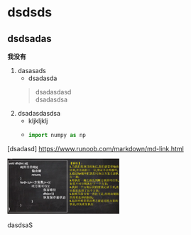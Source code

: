 # dsdsds
## dsdsadas
**我没有**  
1. dasasads
    - dsadasda
    > dsadasdasd  
    > dsadasdsa
2. dsadasdasdsa
    - kljkljklj  
    - ```python 
      import numpy as np 
      ```
    <? python
    print(f)

[dsadasd] <https://www.runoob.com/markdown/md-link.html>  

<img src = 'https://github.com/leopardv10/DataStructure-and-ComputerAlgorithm/blob/master/%E5%9B%9E%E6%BA%AF%E7%AE%97%E6%B3%95/images/1.png?raw=true' width = 50%>

dasdsaS